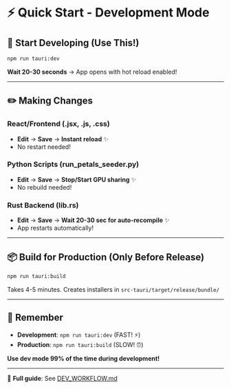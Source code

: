 # ⚡ Quick Start - Development Mode

## 🚀 Start Developing (Use This!)

```bash
npm run tauri:dev
```

**Wait 20-30 seconds** → App opens with hot reload enabled!

---

## ✏️ Making Changes

### React/Frontend (.jsx, .js, .css)
- **Edit** → **Save** → **Instant reload** ✨
- No restart needed!

### Python Scripts (run_petals_seeder.py)
- **Edit** → **Save** → **Stop/Start GPU sharing** ✨
- No rebuild needed!

### Rust Backend (lib.rs)
- **Edit** → **Save** → **Wait 20-30 sec for auto-recompile** ✨
- App restarts automatically!

---

## 📦 Build for Production (Only Before Release)

```bash
npm run tauri:build
```

Takes 4-5 minutes. Creates installers in `src-tauri/target/release/bundle/`

---

## 🎯 Remember

- **Development**: `npm run tauri:dev` (FAST! ⚡)
- **Production**: `npm run tauri:build` (SLOW! ⏰)

**Use dev mode 99% of the time during development!**

---

📖 **Full guide**: See [DEV_WORKFLOW.md](./DEV_WORKFLOW.md)


